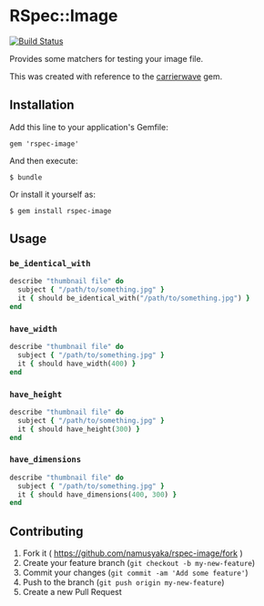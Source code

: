 # RSpec::Image

[![Build Status](https://travis-ci.org/namusyaka/rspec-image.svg)](https://travis-ci.org/namusyaka/rspec-image)

Provides some matchers for testing your image file.

This was created with reference to the [carrierwave](https://github.com/carrierwaveuploader/carrierwave) gem.

## Installation

Add this line to your application's Gemfile:

    gem 'rspec-image'

And then execute:

    $ bundle

Or install it yourself as:

    $ gem install rspec-image

## Usage

### `be_identical_with`

```ruby
describe "thumbnail file" do
  subject { "/path/to/something.jpg" }
  it { should be_identical_with("/path/to/something.jpg") }
end
```

### `have_width`

```ruby
describe "thumbnail file" do
  subject { "/path/to/something.jpg" }
  it { should have_width(400) }
end
```

### `have_height`

```ruby
describe "thumbnail file" do
  subject { "/path/to/something.jpg" }
  it { should have_height(300) }
end
```

### `have_dimensions`

```ruby
describe "thumbnail file" do
  subject { "/path/to/something.jpg" }
  it { should have_dimensions(400, 300) }
end
```

## Contributing

1. Fork it ( https://github.com/namusyaka/rspec-image/fork )
2. Create your feature branch (`git checkout -b my-new-feature`)
3. Commit your changes (`git commit -am 'Add some feature'`)
4. Push to the branch (`git push origin my-new-feature`)
5. Create a new Pull Request
